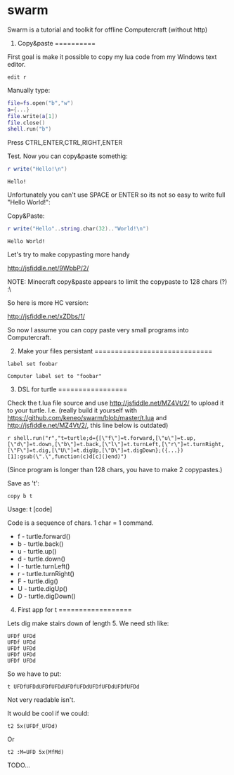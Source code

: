 swarm
=====

Swarm is a tutorial and toolkit for offline Computercraft (without http)

1. Copy&paste
==========

First goal is make it possible to copy my lua code from my Windows text editor.

```shell
edit r
```

Manually type:

```lua
file=fs.open("b","w")
a={...}
file.write(a[1])
file.close()
shell.run("b")
```

Press CTRL,ENTER,CTRL,RIGHT,ENTER

Test. Now you can copy&paste somethig:

```lua
r write("Hello!\n")
```
```
Hello!
```

Unfortunately you can't use SPACE or ENTER so its not so easy to write full "Hello World!":

Copy&Paste:
```lua
r write("Hello"..string.char(32).."World!\n")
```
```
Hello World!
```

Let's try to make copypasting more handy

http://jsfiddle.net/9WbbP/2/

NOTE: Minecraft copy&paste appears to limit the copypaste to 128 chars (?) :\

So here is more HC version:

http://jsfiddle.net/xZDbs/1/

So now I assume you can copy paste very small programs into Computercraft.

2. Make your files persistant
=============================

```
label set foobar
```
```
Computer label set to "foobar"
```

3. DSL for turtle
=================

Check the t.lua file source and use http://jsfiddle.net/MZ4Vt/2/ to upload it to your turtle.
I.e. (really build it yourself with https://github.com/keneo/swarm/blob/master/t.lua and http://jsfiddle.net/MZ4Vt/2/, this line below is outdated)
```
r shell.run("r","t=turtle;d={[\"f\"]=t.forward,[\"u\"]=t.up,[\"d\"]=t.down,[\"b\"]=t.back,[\"l\"]=t.turnLeft,[\"r\"]=t.turnRight,[\"F\"]=t.dig,[\"U\"]=t.digUp,[\"D\"]=t.digDown};({...})[1]:gsub(\".\",function(c)d[c]()end)")
```
(Since program is longer than 128 chars, you have to make 2 copypastes.)

Save as 't':
```
copy b t
```



Usage: t [code]

Code is a sequence of chars. 1 char = 1 command.

* f - turtle.forward()
* b - turtle.back()
* u - turtle.up()
* d - turtle.down()
* l - turtle.turnLeft()
* r - turtle.turnRight()
* F - turtle.dig()
* U - turtle.digUp()
* D - turtle.digDown()

4. First app for t
==================

Lets dig make stairs down of length 5. We need sth like:
```
UFDf UFDd
UFDf UFDd
UFDf UFDd
UFDf UFDd
UFDf UFDd
```
So we have to put:
```
t UFDfUFDdUFDfUFDdUFDfUFDdUFDfUFDdUFDfUFDd
```

Not very readable isn't.

It would be cool if we could:

```
t2 5x(UFDf_UFDd)
```

Or

```
t2 :M=UFD 5x(MfMd)
```

TODO...
